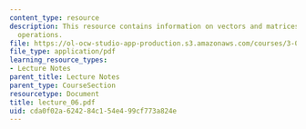 ```yaml
---
content_type: resource
description: This resource contains information on vectors and matrices and matrix
  operations.
file: https://ol-ocw-studio-app-production.s3.amazonaws.com/courses/3-016-mathematics-for-materials-scientists-and-engineers-fall-2005/cda0f02a624284c154e499cf773a824e_lecture_06.pdf
file_type: application/pdf
learning_resource_types:
- Lecture Notes
parent_title: Lecture Notes
parent_type: CourseSection
resourcetype: Document
title: lecture_06.pdf
uid: cda0f02a-6242-84c1-54e4-99cf773a824e
---
```

